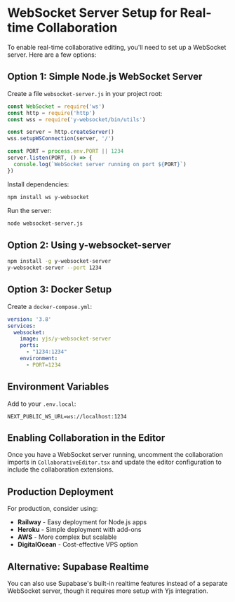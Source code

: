 # WebSocket Server Setup for Real-time Collaboration

To enable real-time collaborative editing, you'll need to set up a WebSocket server. Here are a few options:

## Option 1: Simple Node.js WebSocket Server

Create a file `websocket-server.js` in your project root:

```javascript
const WebSocket = require('ws')
const http = require('http')
const wss = require('y-websocket/bin/utils')

const server = http.createServer()
wss.setupWSConnection(server, '/')

const PORT = process.env.PORT || 1234
server.listen(PORT, () => {
  console.log(`WebSocket server running on port ${PORT}`)
})
```

Install dependencies:
```bash
npm install ws y-websocket
```

Run the server:
```bash
node websocket-server.js
```

## Option 2: Using y-websocket-server

```bash
npm install -g y-websocket-server
y-websocket-server --port 1234
```

## Option 3: Docker Setup

Create a `docker-compose.yml`:

```yaml
version: '3.8'
services:
  websocket:
    image: yjs/y-websocket-server
    ports:
      - "1234:1234"
    environment:
      - PORT=1234
```

## Environment Variables

Add to your `.env.local`:

```
NEXT_PUBLIC_WS_URL=ws://localhost:1234
```

## Enabling Collaboration in the Editor

Once you have a WebSocket server running, uncomment the collaboration imports in `CollaborativeEditor.tsx` and update the editor configuration to include the collaboration extensions.

## Production Deployment

For production, consider using:
- **Railway** - Easy deployment for Node.js apps
- **Heroku** - Simple deployment with add-ons
- **AWS** - More complex but scalable
- **DigitalOcean** - Cost-effective VPS option

## Alternative: Supabase Realtime

You can also use Supabase's built-in realtime features instead of a separate WebSocket server, though it requires more setup with Yjs integration.








